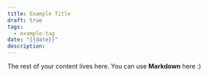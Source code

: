 ```yaml
---
title: Example Title
draft: true
tags:
  - example-tag
date: "{{date}}"
description:
---
```

 
The rest of your content lives here. You can use **Markdown** here :)
